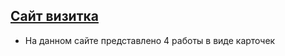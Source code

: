 ## [Сайт визитка](https://anna-nepochatykh.github.io/Portfolio/)

- На данном сайте представлено 4 работы в виде карточек
